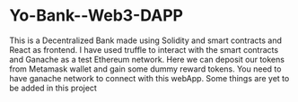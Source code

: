 # Yo-Bank--Web3-DAPP
This is a Decentralized Bank made using Solidity and smart contracts and React as frontend. I have used truffle to interact with the smart contracts and Ganache as a test Ethereum network. Here we can deposit our tokens from Metamask wallet and gain some dummy reward tokens. You need to have ganache network to connect with this webApp. Some things are yet to be added in this project
